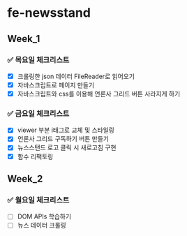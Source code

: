 # fe-newsstand

## Week_1

### ✅ 목요일 체크리스트

- [x] 크롤링한 json 데이터 FileReader로 읽어오기
- [x] 자바스크립트로 페이지 만들기
- [x] 자바스크립트와 css를 이용해 언론사 그리드 버튼 사라지게 하기

### ✅ 금요일 체크리스트

- [x] viewer 부분 i태그로 교체 및 스타일링
- [x] 언론사 그리드 구독하기 버튼 만들기
- [x] 뉴스스탠드 로고 클릭 시 새로고침 구현
- [x] 함수 리팩토링

## Week_2

### ✅ 월요일 체크리스트

- [ ] DOM APIs 학습하기
- [ ] 뉴스 데이터 크롤링
